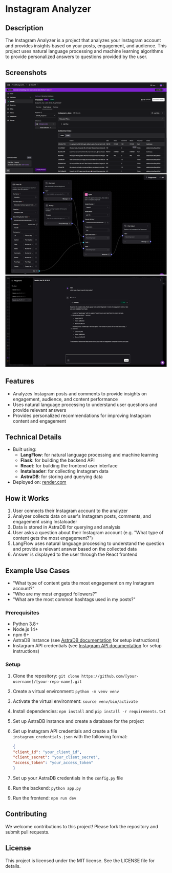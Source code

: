# Instagram Analyzer

## Description

The Instagram Analyzer is a project that analyzes your Instagram account and provides insights based on your posts, engagement, and audience. This project uses natural language processing and machine learning algorithms to provide personalized answers to questions provided by the user.

## Screenshots

![Screenshot 1](https://github.com/sdntgnsh/InstagramAnalyze/blob/main/screenshots/s1.png?raw=true)
![Screenshot 2](https://github.com/sdntgnsh/InstagramAnalyze/blob/main/screenshots/s2.jpg?raw=true)
![Screenshot 3](https://github.com/sdntgnsh/InstagramAnalyze/blob/main/screenshots/s3.jpg?raw=true)

## Features

* Analyzes Instagram posts and comments to provide insights on engagement, audience, and content performance
* Uses natural language processing to understand user questions and provide relevant answers
* Provides personalized recommendations for improving Instagram content and engagement

## Technical Details

* Built using:
  * **LangFlow**: for natural language processing and machine learning
  * **Flask**: for building the backend API
  * **React**: for building the frontend user interface
  * **Instaloader**: for collecting Instagram data
  * **AstraDB**: for storing and querying data
* Deployed on: [render.com](https://www.render.com)

## How it Works

1. User connects their Instagram account to the analyzer
2. Analyzer collects data on user's Instagram posts, comments, and engagement using Instaloader
3. Data is stored in AstraDB for querying and analysis
4. User asks a question about their Instagram account (e.g. "What type of content gets the most engagement?")
5. LangFlow uses natural language processing to understand the question and provide a relevant answer based on the collected data
6. Answer is displayed to the user through the React frontend

## Example Use Cases

* "What type of content gets the most engagement on my Instagram account?"
* "Who are my most engaged followers?"
* "What are the most common hashtags used in my posts?"

### Prerequisites

* Python 3.8+
* Node.js 14+
* npm 6+
* AstraDB instance (see [AstraDB documentation](https://docs.astradb.com/) for setup instructions)
* Instagram API credentials (see [Instagram API documentation](https://developers.facebook.com/docs/instagram-api/) for setup instructions)

### Setup

1. Clone the repository: `git clone https://github.com/[your-username]/[your-repo-name].git`
2. Create a virtual environment: `python -m venv venv`
3. Activate the virtual environment: `source venv/bin/activate`
4. Install dependencies: `npm install` and `pip install -r requirements.txt`
5. Set up AstraDB instance and create a database for the project
6. Set up Instagram API credentials and create a file `instagram_credentials.json` with the following format:

    ```json
    {
    "client_id": "your_client_id",
    "client_secret": "your_client_secret",
    "access_token": "your_access_token"
    }
    ```

7. Set up your AstraDB credentials in the `config.py` file
8. Run the backend: `python app.py`
9. Run the frontend: `npm run dev`

## Contributing

We welcome contributions to this project! Please fork the repository and submit pull requests.

## License

This project is licensed under the MIT license. See the LICENSE file for details.
